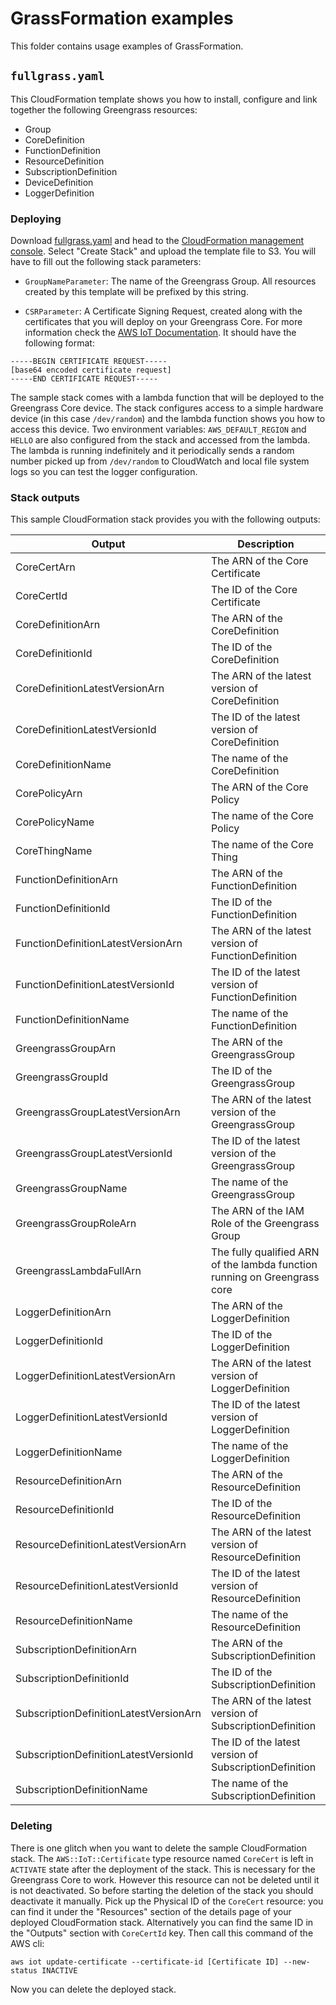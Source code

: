 # GrassFormation examples

This folder contains usage examples of GrassFormation.

## `fullgrass.yaml`

This CloudFormation template shows you how to install, configure and link together the following Greengrass resources:

- Group
- CoreDefinition
- FunctionDefinition
- ResourceDefinition
- SubscriptionDefinition
- DeviceDefinition
- LoggerDefinition

### Deploying

Download [fullgrass.yaml](fullgrass.yaml) and head to the [CloudFormation management console](https://console.aws.amazon.com/cloudformation/home). Select "Create Stack" and upload the template file to S3. You will have to fill out the following stack parameters:

 - `GroupNameParameter`: The name of the Greengrass Group. All resources created by this template will be prefixed by this string.

 - `CSRParameter`: A Certificate Signing Request, created along with the certificates that you will deploy on your Greengrass Core. For more information check the [AWS IoT Documentation](https://docs.aws.amazon.com/iot/latest/apireference/API_CreateCertificateFromCsr.html). It should have the following format:

```
-----BEGIN CERTIFICATE REQUEST-----
[base64 encoded certificate request]
-----END CERTIFICATE REQUEST-----
```

The sample stack comes with a lambda function that will be deployed to the Greengrass Core device. The stack configures access to a simple hardware device (in this case `/dev/random`) and the lambda function shows you how to access this device. Two environment variables: `AWS_DEFAULT_REGION` and `HELLO` are also configured from the stack and accessed from the lambda. The lambda is running indefinitely and it periodically sends a random number picked up from `/dev/random` to CloudWatch and local file system logs so you can test the logger configuration.

### Stack outputs

This sample CloudFormation stack provides you with the following outputs:

| Output                                 | Description                                                               |
| -------------------------------------- | ------------------------------------------------------------------------- |
| CoreCertArn                            | The ARN of the Core Certificate                                           |
| CoreCertId                             | The ID of the Core Certificate                                            |
| CoreDefinitionArn                      | The ARN of the CoreDefinition                                             |
| CoreDefinitionId                       | The ID of the CoreDefinition                                              |
| CoreDefinitionLatestVersionArn         | The ARN of the latest version of CoreDefinition                           |
| CoreDefinitionLatestVersionId          | The ID of the latest version of CoreDefinition                            |
| CoreDefinitionName                     | The name of the CoreDefinition                                            |
| CorePolicyArn                          | The ARN of the Core Policy                                                |
| CorePolicyName                         | The name of the Core Policy                                               |
| CoreThingName                          | The name of the Core Thing                                                |
| FunctionDefinitionArn                  | The ARN of the FunctionDefinition                                         |
| FunctionDefinitionId                   | The ID of the FunctionDefinition                                          |
| FunctionDefinitionLatestVersionArn     | The ARN of the latest version of FunctionDefinition                       |
| FunctionDefinitionLatestVersionId      | The ID of the latest version of FunctionDefinition                        |
| FunctionDefinitionName                 | The name of the FunctionDefinition                                        |
| GreengrassGroupArn                     | The ARN of the GreengrassGroup                                            |
| GreengrassGroupId                      | The ID of the GreengrassGroup                                             |
| GreengrassGroupLatestVersionArn        | The ARN of the latest version of the GreengrassGroup                      |
| GreengrassGroupLatestVersionId         | The ID of the latest version of the GreengrassGroup                       |
| GreengrassGroupName                    | The name of the GreengrassGroup                                           |
| GreengrassGroupRoleArn                 | The ARN of the IAM Role of the Greengrass Group                           |
| GreengrassLambdaFullArn                | The fully qualified ARN of the lambda function running on Greengrass core |
| LoggerDefinitionArn                    | The ARN of the LoggerDefinition                                           |
| LoggerDefinitionId                     | The ID of the LoggerDefinition                                            |
| LoggerDefinitionLatestVersionArn       | The ARN of the latest version of LoggerDefinition                         |
| LoggerDefinitionLatestVersionId        | The ID of the latest version of LoggerDefinition                          |
| LoggerDefinitionName                   | The name of the LoggerDefinition                                          |
| ResourceDefinitionArn                  | The ARN of the ResourceDefinition                                         |
| ResourceDefinitionId                   | The ID of the ResourceDefinition                                          |
| ResourceDefinitionLatestVersionArn     | The ARN of the latest version of ResourceDefinition                       |
| ResourceDefinitionLatestVersionId      | The ID of the latest version of ResourceDefinition                        |
| ResourceDefinitionName                 | The name of the ResourceDefinition                                        |
| SubscriptionDefinitionArn              | The ARN of the SubscriptionDefinition                                     |
| SubscriptionDefinitionId               | The ID of the SubscriptionDefinition                                      |
| SubscriptionDefinitionLatestVersionArn | The ARN of the latest version of SubscriptionDefinition                   |
| SubscriptionDefinitionLatestVersionId  | The ID of the latest version of SubscriptionDefinition                    |
| SubscriptionDefinitionName             | The name of the SubscriptionDefinition                                    |

### Deleting

There is one glitch when you want to delete the sample CloudFormation stack. The `AWS::IoT::Certificate` type resource named `CoreCert` is left in `ACTIVATE` state after the deployment of the stack. This is necessary for the Greengrass Core to work. However this resource can not be deleted until it is not deactivated. So before starting the deletion of the stack you should deactivate it manually. Pick up the Physical ID of the `CoreCert` resource: you can find it under the "Resources" section of the details page of your deployed CloudFormation stack. Alternatively you can find the same ID in the "Outputs" section with `CoreCertId` key. Then call this command of the AWS cli:

```shell
aws iot update-certificate --certificate-id [Certificate ID] --new-status INACTIVE
```

Now you can delete the deployed stack.
